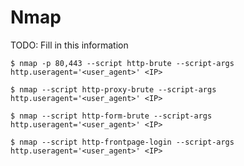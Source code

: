 # Nmap

TODO: Fill in this information

`$ nmap -p 80,443 --script http-brute --script-args http.useragent='<user_agent>' <IP>`

`$ nmap --script http-proxy-brute --script-args http.useragent='<user_agent>' <IP>`

`$ nmap --script http-form-brute --script-args http.useragent='<user_agent>' <IP>`

`$ nmap --script http-frontpage-login --script-args http.useragent='<user_agent>' <IP>`